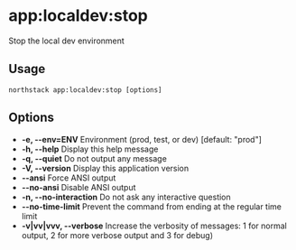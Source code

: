 # app:localdev:stop

Stop the local dev environment

## Usage
`northstack app:localdev:stop [options]`

## Options
* **-e, --env=ENV**
  Environment (prod, test, or dev) [default: "prod"]
* **-h, --help**
  Display this help message
* **-q, --quiet**
  Do not output any message
* **-V, --version**
  Display this application version
* **--ansi**
  Force ANSI output
* **--no-ansi**
  Disable ANSI output
* **-n, --no-interaction**
  Do not ask any interactive question
* **--no-time-limit**
  Prevent the command from ending at the regular time limit
* **-v|vv|vvv, --verbose**
  Increase the verbosity of messages: 1 for normal output, 2 for more verbose output and 3 for debug)